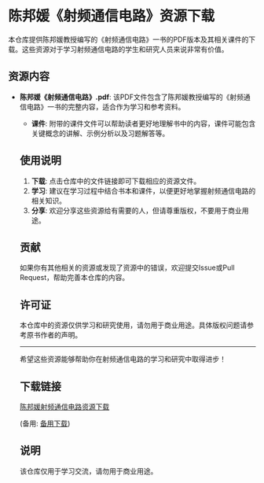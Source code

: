 # 陈邦媛《射频通信电路》资源下载

本仓库提供陈邦媛教授编写的《射频通信电路》一书的PDF版本及其相关课件的下载。这些资源对于学习射频通信电路的学生和研究人员来说非常有价值。

## 资源内容

- **陈邦媛《射频通信电路》.pdf**: 该PDF文件包含了陈邦媛教授编写的《射频通信电路》一书的完整内容，适合作为学习和参考资料。

  - **课件**: 附带的课件文件可以帮助读者更好地理解书中的内容，课件可能包含关键概念的讲解、示例分析以及习题解答等。

  ## 使用说明

  1. **下载**: 点击仓库中的文件链接即可下载相应的资源文件。
  2. **学习**: 建议在学习过程中结合书本和课件，以便更好地掌握射频通信电路的相关知识。
  3. **分享**: 欢迎分享这些资源给有需要的人，但请尊重版权，不要用于商业用途。

  ## 贡献

  如果你有其他相关的资源或发现了资源中的错误，欢迎提交Issue或Pull Request，帮助完善本仓库的内容。

  ## 许可证

  本仓库中的资源仅供学习和研究使用，请勿用于商业用途。具体版权问题请参考原书作者的声明。

  ---

  希望这些资源能够帮助你在射频通信电路的学习和研究中取得进步！

  ## 下载链接
  [陈邦媛射频通信电路资源下载](https://pan.quark.cn/s/03b88a9f4ca4) 

  (备用: [备用下载](https://pan.baidu.com/s/1UNOITIHyzaNR7VZtiig4Tw?pwd=1234))

  ## 说明

  该仓库仅用于学习交流，请勿用于商业用途。
